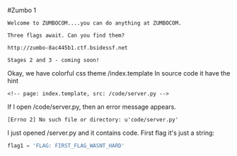 #Zumbo 1
```
Welcome to ZUMBOCOM....you can do anything at ZUMBOCOM.

Three flags await. Can you find them?

http://zumbo-8ac445b1.ctf.bsidessf.net

Stages 2 and 3 - coming soon!
```

Okay, we have colorful css theme /index.template
In source code it have the hint
```
<!-- page: index.template, src: /code/server.py -->
```
If I open /code/server.py, then an error message appears.
```
[Errno 2] No such file or directory: u'code/server.py'
```
I just opened /server.py and it contains code.
First flag it's just a string:
```python
flag1 = 'FLAG: FIRST_FLAG_WASNT_HARD'
```
